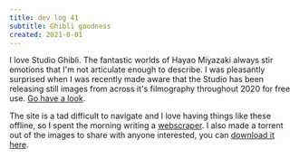 ```yaml
---
title: dev log 41
subtitle: Ghibli goodness
created: 2021-0-01
---
```


I love Studio Ghibli. The fantastic worlds of Hayao Miyazaki always stir emotions that I'm not articulate enough to describe. I was pleasantly surprised when I was recently made aware that the Studio has been releasing still images from across it's filmography throughout 2020 for free use. [Go have a look](https://www.ghibli.jp/info/013409/).

The site is a tad difficult to navigate and I love having things like these offline, so I spent the morning writing a [webscraper](https://github.com/awalvie/cookbook/tree/master/python/projects/ghibli). I also made a torrent out of the images to share with anyone interested, you can [download it here](https://github.com/awalvie/lyceum/raw/master/docs/static/files/ghibli_images.torrent).
